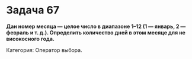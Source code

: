 # Задача 67

**Дан номер месяца — целое число в диапазоне 1–12 (1 — январь, 2 — февраль и т. д.). Определить количество дней в этом месяце для не високосного года.**

Категория: Оператор выбора.